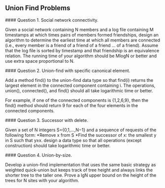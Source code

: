 Union Find Problems
----
<p>
#### Question 1. Social network connectivity.
<p>
Given a social network containing N members and a log file containing M timestamps at which times pairs of members formed friendships, design an algorithm to determine the earliest time at which all members are connected (i.e., every member is a friend of a friend of a friend ... of a friend). Assume that the log file is sorted by timestamp and that friendship is an equivalence relation. The running time of your algorithm should be MlogN or better and use extra space proportional to N.

<p>
#### Question 2. Union-find with specific canonical element.
<p>
Add a method find() to the union-find data type so that find(i) returns the largest element in the connected component containing i. The operations, union(), connected(), and find() should all take logarithmic time or better.

For example, if one of the connected components is {1,2,6,9}, then the find() method should return 9 for each of the four elements in the connected components.

<p>
#### Question 3. Successor with delete.
<p>
Given a set of N integers S={0,1,...,N−1} and a sequence of requests of the following form:
*Remove x from S
*Find the successor of x: the smallest y in S such that y≥x.
design a data type so that all operations (except construction) should take logarithmic time or better.
    
<p>
#### Question 4. Union-by-size.
<p>
Develop a union-find implementation that uses the same basic strategy as weighted quick-union but keeps track of tree height and always links the shorter tree to the taller one. Prove a lgN upper bound on the height of the trees for N sites with your algorithm.
